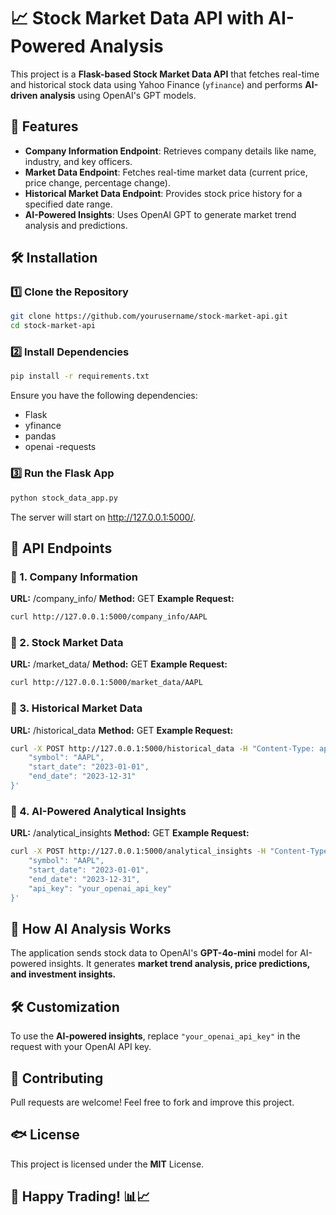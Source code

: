 # 📈 Stock Market Data API with AI-Powered Analysis

This project is a **Flask-based Stock Market Data API** that fetches real-time and historical stock data using Yahoo Finance (`yfinance`) and performs **AI-driven analysis** using OpenAI's GPT models.

## 🚀 Features

- **Company Information Endpoint**: Retrieves company details like name, industry, and key officers.
- **Market Data Endpoint**: Fetches real-time market data (current price, price change, percentage change).
- **Historical Market Data Endpoint**: Provides stock price history for a specified date range.
- **AI-Powered Insights**: Uses OpenAI GPT to generate market trend analysis and predictions.

## 🛠️ Installation

### 1️⃣ Clone the Repository

```sh
git clone https://github.com/yourusername/stock-market-api.git
cd stock-market-api
```

### 2️⃣ Install Dependencies
```sh
pip install -r requirements.txt
```
Ensure you have the following dependencies:

- Flask
- yfinance
- pandas
- openai
-requests

### 3️⃣ Run the Flask App

```sh
python stock_data_app.py
```
The server will start on http://127.0.0.1:5000/.

## 🔗 API Endpoints
### 📌 1. Company Information
**URL:** /company_info/<symbol>
**Method:** GET
**Example Request:**
```sh
curl http://127.0.0.1:5000/company_info/AAPL
```
### 📌 2. Stock Market Data
**URL:** /market_data/<symbol>
**Method:** GET
**Example Request:**
```sh
curl http://127.0.0.1:5000/market_data/AAPL
```
### 📌 3. Historical Market Data
**URL:** /historical_data
**Method:** GET
**Example Request:**
```sh
curl -X POST http://127.0.0.1:5000/historical_data -H "Content-Type: application/json" -d '{
    "symbol": "AAPL",
    "start_date": "2023-01-01",
    "end_date": "2023-12-31"
}'
```
### 📌 4. AI-Powered Analytical Insights
**URL:** /analytical_insights
**Method:** GET
**Example Request:**
```sh
curl -X POST http://127.0.0.1:5000/analytical_insights -H "Content-Type: application/json" -d '{
    "symbol": "AAPL",
    "start_date": "2023-01-01",
    "end_date": "2023-12-31",
    "api_key": "your_openai_api_key"
}'
```
## 📀 How AI Analysis Works
The application sends stock data to OpenAI's **GPT-4o-mini** model for AI-powered insights.
It generates **market trend analysis, price predictions, and investment insights.**

## 🛠️ Customization
To use the **AI-powered insights**, replace `"your_openai_api_key"` in the request with your OpenAI API key.

## 🤝 Contributing
Pull requests are welcome! Feel free to fork and improve this project.

## 🐟 License
This project is licensed under the **MIT** License.

## 🚀 Happy Trading! 📊📈












